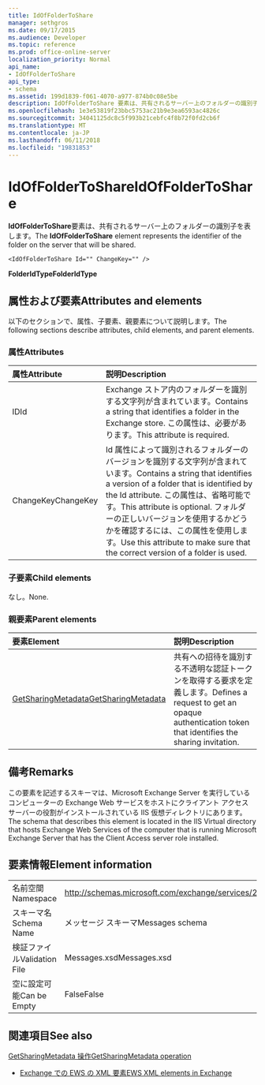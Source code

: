 ```yaml
---
title: IdOfFolderToShare
manager: sethgros
ms.date: 09/17/2015
ms.audience: Developer
ms.topic: reference
ms.prod: office-online-server
localization_priority: Normal
api_name:
- IdOfFolderToShare
api_type:
- schema
ms.assetid: 199d1839-f061-4070-a977-874b0c08e5be
description: IdOfFolderToShare 要素は、共有されるサーバー上のフォルダーの識別子を表します。
ms.openlocfilehash: 1e3e53819f23bbc5753ac21b9e3ea6593ac4826c
ms.sourcegitcommit: 34041125dc8c5f993b21cebfc4f8b72f0fd2cb6f
ms.translationtype: MT
ms.contentlocale: ja-JP
ms.lasthandoff: 06/11/2018
ms.locfileid: "19831853"
---
```

# <a name="idoffoldertoshare"></a><span data-ttu-id="fcac3-103">IdOfFolderToShare</span><span class="sxs-lookup"><span data-stu-id="fcac3-103">IdOfFolderToShare</span></span>

<span data-ttu-id="fcac3-104">**IdOfFolderToShare**要素は、共有されるサーバー上のフォルダーの識別子を表します。</span><span class="sxs-lookup"><span data-stu-id="fcac3-104">The **IdOfFolderToShare** element represents the identifier of the folder on the server that will be shared.</span></span> 
  
```
<IdOfFolderToShare Id="" ChangeKey="" />
```

 <span data-ttu-id="fcac3-105">**FolderIdType**</span><span class="sxs-lookup"><span data-stu-id="fcac3-105">**FolderIdType**</span></span>
## <a name="attributes-and-elements"></a><span data-ttu-id="fcac3-106">属性および要素</span><span class="sxs-lookup"><span data-stu-id="fcac3-106">Attributes and elements</span></span>

<span data-ttu-id="fcac3-107">以下のセクションで、属性、子要素、親要素について説明します。</span><span class="sxs-lookup"><span data-stu-id="fcac3-107">The following sections describe attributes, child elements, and parent elements.</span></span>
  
### <a name="attributes"></a><span data-ttu-id="fcac3-108">属性</span><span class="sxs-lookup"><span data-stu-id="fcac3-108">Attributes</span></span>

|<span data-ttu-id="fcac3-109">**属性**</span><span class="sxs-lookup"><span data-stu-id="fcac3-109">**Attribute**</span></span>|<span data-ttu-id="fcac3-110">**説明**</span><span class="sxs-lookup"><span data-stu-id="fcac3-110">**Description**</span></span>|
|:-----|:-----|
|<span data-ttu-id="fcac3-111">ID</span><span class="sxs-lookup"><span data-stu-id="fcac3-111">Id</span></span>  <br/> |<span data-ttu-id="fcac3-112">Exchange ストア内のフォルダーを識別する文字列が含まれています。</span><span class="sxs-lookup"><span data-stu-id="fcac3-112">Contains a string that identifies a folder in the Exchange store.</span></span> <span data-ttu-id="fcac3-113">この属性は、必要があります。</span><span class="sxs-lookup"><span data-stu-id="fcac3-113">This attribute is required.</span></span>  <br/> |
|<span data-ttu-id="fcac3-114">ChangeKey</span><span class="sxs-lookup"><span data-stu-id="fcac3-114">ChangeKey</span></span>  <br/> |<span data-ttu-id="fcac3-115">Id 属性によって識別されるフォルダーのバージョンを識別する文字列が含まれています。</span><span class="sxs-lookup"><span data-stu-id="fcac3-115">Contains a string that identifies a version of a folder that is identified by the Id attribute.</span></span> <span data-ttu-id="fcac3-116">この属性は、省略可能です。</span><span class="sxs-lookup"><span data-stu-id="fcac3-116">This attribute is optional.</span></span> <span data-ttu-id="fcac3-117">フォルダーの正しいバージョンを使用するかどうかを確認するには、この属性を使用します。</span><span class="sxs-lookup"><span data-stu-id="fcac3-117">Use this attribute to make sure that the correct version of a folder is used.</span></span>  <br/> |
   
### <a name="child-elements"></a><span data-ttu-id="fcac3-118">子要素</span><span class="sxs-lookup"><span data-stu-id="fcac3-118">Child elements</span></span>

<span data-ttu-id="fcac3-119">なし。</span><span class="sxs-lookup"><span data-stu-id="fcac3-119">None.</span></span>
  
### <a name="parent-elements"></a><span data-ttu-id="fcac3-120">親要素</span><span class="sxs-lookup"><span data-stu-id="fcac3-120">Parent elements</span></span>

|<span data-ttu-id="fcac3-121">**要素**</span><span class="sxs-lookup"><span data-stu-id="fcac3-121">**Element**</span></span>|<span data-ttu-id="fcac3-122">**説明**</span><span class="sxs-lookup"><span data-stu-id="fcac3-122">**Description**</span></span>|
|:-----|:-----|
|[<span data-ttu-id="fcac3-123">GetSharingMetadata</span><span class="sxs-lookup"><span data-stu-id="fcac3-123">GetSharingMetadata</span></span>](getsharingmetadata.md) <br/> |<span data-ttu-id="fcac3-124">共有への招待を識別する不透明な認証トークンを取得する要求を定義します。</span><span class="sxs-lookup"><span data-stu-id="fcac3-124">Defines a request to get an opaque authentication token that identifies the sharing invitation.</span></span>  <br/> |
   
## <a name="remarks"></a><span data-ttu-id="fcac3-125">備考</span><span class="sxs-lookup"><span data-stu-id="fcac3-125">Remarks</span></span>

<span data-ttu-id="fcac3-126">この要素を記述するスキーマは、Microsoft Exchange Server を実行しているコンピューターの Exchange Web サービスをホストにクライアント アクセス サーバーの役割がインストールされている IIS 仮想ディレクトリにあります。</span><span class="sxs-lookup"><span data-stu-id="fcac3-126">The schema that describes this element is located in the IIS Virtual directory that hosts Exchange Web Services of the computer that is running Microsoft Exchange Server that has the Client Access server role installed.</span></span>
  
## <a name="element-information"></a><span data-ttu-id="fcac3-127">要素情報</span><span class="sxs-lookup"><span data-stu-id="fcac3-127">Element information</span></span>

|||
|:-----|:-----|
|<span data-ttu-id="fcac3-128">名前空間</span><span class="sxs-lookup"><span data-stu-id="fcac3-128">Namespace</span></span>  <br/> |http://schemas.microsoft.com/exchange/services/2006/messages  <br/> |
|<span data-ttu-id="fcac3-129">スキーマ名</span><span class="sxs-lookup"><span data-stu-id="fcac3-129">Schema Name</span></span>  <br/> |<span data-ttu-id="fcac3-130">メッセージ スキーマ</span><span class="sxs-lookup"><span data-stu-id="fcac3-130">Messages schema</span></span>  <br/> |
|<span data-ttu-id="fcac3-131">検証ファイル</span><span class="sxs-lookup"><span data-stu-id="fcac3-131">Validation File</span></span>  <br/> |<span data-ttu-id="fcac3-132">Messages.xsd</span><span class="sxs-lookup"><span data-stu-id="fcac3-132">Messages.xsd</span></span>  <br/> |
|<span data-ttu-id="fcac3-133">空に設定可能</span><span class="sxs-lookup"><span data-stu-id="fcac3-133">Can be Empty</span></span>  <br/> |<span data-ttu-id="fcac3-134">False</span><span class="sxs-lookup"><span data-stu-id="fcac3-134">False</span></span>  <br/> |
   
## <a name="see-also"></a><span data-ttu-id="fcac3-135">関連項目</span><span class="sxs-lookup"><span data-stu-id="fcac3-135">See also</span></span>



[<span data-ttu-id="fcac3-136">GetSharingMetadata 操作</span><span class="sxs-lookup"><span data-stu-id="fcac3-136">GetSharingMetadata operation</span></span>](getsharingmetadata-operation.md)


- [<span data-ttu-id="fcac3-137">Exchange での EWS の XML 要素</span><span class="sxs-lookup"><span data-stu-id="fcac3-137">EWS XML elements in Exchange</span></span>](ews-xml-elements-in-exchange.md)

